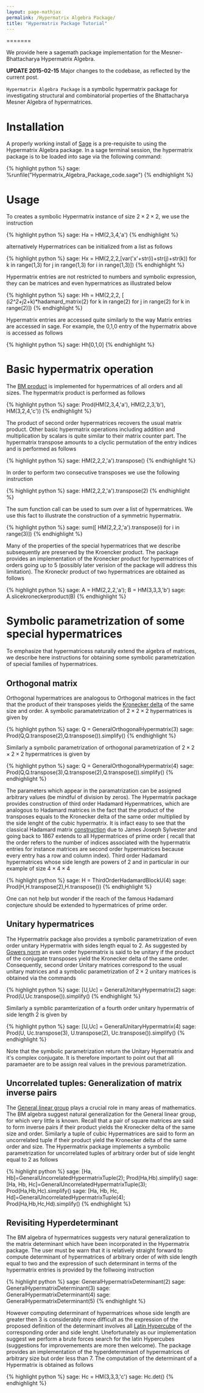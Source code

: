 ```yaml
---
layout: page-mathjax
permalink: /Hypermatrix Algebra Package/
title: "Hypermatrix Package Tutorial"
---
```


=======

We provide here a sagemath package implementation for the Mesner-Bhattacharya Hypermatrix Algebra.

**UPDATE 2015-02-15** Major changes to the codebase, as reflected by the current post.

`Hypermatrix Algebra Package` is a symbolic hypermatrix package for investigating
structural and combinatorial properties of the Bhattacharya Mesner Algebra of 
hypermatrices.

# Installation 

A properly working install of [Sage](http://sagemath.org/) is a pre-requisite to using the Hypermatrix Algebra package.
In a sage terminal session, the hypermatrix package is to be loaded into sage via the following command:

{% highlight python %}
sage: %runfile("Hypermatrix_Algebra_Package_code.sage")
{% endhighlight %}

# Usage

To creates a symbolic Hypermatrix instance of size $2\times 2 \times 2$, we use the instruction

{% highlight python %}
sage: Ha = HM(2,3,4,'a')
{% endhighlight %}

alternatively Hypermatrices can be initialized from a list as follows

{% highlight python %}
sage: Hx = HM(2,2,2,[var('x'+str(i)+str(j)+str(k)) for k in range(1,3) for j in range(1,3) for i in range(1,3)])
{% endhighlight %}

Hypermatrix entries are not restricted to numbers and symbolic expression, they can be matrices and even hypermatrices
as illustrated below

{% highlight python %}
sage: Hh = HM(2,2,2, [ (i*2^2+j*2+k)*hadamard_matrix(2) for k in range(2) for j in range(2) for k in range(2)])
{% endhighlight %}

Hypermatrix entries are accessed quite similarly to the way Matrix entries are accessed in sage. For example,
the 0,1,0 entry of the hypermatrix above is accessed as follows

{% highlight python %}
sage: Hh[0,1,0]
{% endhighlight %}

# Basic hypermatrix operation

The [BM product](http://arxiv.org/abs/1411.6270) is implemented for hypermatrices of all orders
and all sizes. The hypermatrix product is performed as follows

{% highlight python %}
sage: Prod(HM(2,3,4,'a'), HM(2,2,3,'b'), HM(3,2,4,'c'))
{% endhighlight %}

The product of second order hypermatrices recovers the usual matrix product. Other basic hypermatrix operations
including addition and multiplication by scalars is quite similar to their matrix counter part. The hypermatrix
transpose amounts to a clyclic permutation of the entry indices and is performed as follows 

{% highlight python %}
sage: HM(2,2,2,'a').transpose()
{% endhighlight %}

In order to perform two consecutive transposes we use the following instruction

{% highlight python %}
sage: HM(2,2,2,'a').transpose(2)
{% endhighlight %}

The sum function call can be used to sum over a list of hypermatrices. We use this fact
to illustrate the construction of a symmetric hypermatrix.

{% highlight python %}
sage: sum([ HM(2,2,2,'a').transpose(i) for i in range(3)])
{% endhighlight %}

Many of the properties of the special hypermatrices that we describe subsequently are preserved by the Kroencker product.
The package provides an implementation of the Kronecker product for hypermatrices of orders going up to 5 (possibly later
verision of the package will address this limitation). The Kroneckr product of two hypermatrices are obtained as follows

{% highlight python %}
sage: A = HM(2,2,2,'a'); B = HM(3,3,3,'b')
sage: A.slicekroneckerproduct(B)
{% endhighlight %}


# Symbolic parametrization of some special hypermatrices

To emphasize that hypermatricess naturally extend the algebra of matrices, we describe here instructions for obtaining
some symbolic parametrization of special families of hypermatrices.

## Orthogonal matrix

Orthogonal hypermatrices are analogous to Orthogonal matrices in the fact that the product of their transposes yields
the [Kronecker delta](http://en.wikipedia.org/wiki/Kronecker_delta#Properties_of_generalized_Kronecker_delta) of the 
same size and order. A symbolic paramatetrization of $2\times 2\times 2$ hypermatrices is given by

{% highlight python %}
sage: Q = GeneralOrthogonalHypermatrix(3)
sage: Prod(Q,Q.transpose(2),Q.transpose()).simplify()
{% endhighlight %}

Similarly a symbolic parametrization of orthogonal parametrization of $2\times 2\times 2\times 2$ hypermatrices is given
by

{% highlight python %}
sage: Q = GeneralOrthogonalHypermatrix(4)
sage: Prod(Q,Q.transpose(3),Q.transpose(2),Q.transpose()).simplify()
{% endhighlight %}

The parameters which appear in the paramatrization can be assigned arbitrary values (be mindful of division by zeros).
The Hypermatrix package provides construction of third order Hadamard Hypermatrices, which are analogous to Hadamard 
matrices in the fact that the product of the transposes equals to the Kronecker delta of the same order multiplied
by the side lenght of the cubic hypermatrix. It is infact easy to see that the classical Hadamard matrix 
[construction](http://en.wikipedia.org/wiki/Hadamard_matrix#Sylvester.27s_construction) due to James Joseph Sylvester and
going back to 1867 extends to all Hypermatrices of prime order ( recall that the order refers to the number of indices 
associated with the hypermatrix entries for instance matrices are second order hypermatrices because every entry has a 
row and column index). Third order Hadamard hypermatrices whose side length are powers of 2 and in particular in our 
example of size $4\times 4\times 4$

{% highlight python %}
sage: H = ThirdOrderHadamardBlockU(4)
sage: Prod(H,H.transpose(2),H.transpose())
{% endhighlight %}

One can not help but wonder if the reach of the famous Hadamard conjecture should be extended to hypermatrices of prime 
order.


## Unitary hypermatrices
The Hypermatrix package also provides a symbolic parametrization of even order unitary Hypermatrix with sides length 
equal to 2. As suggested by [Gowers norm](http://en.wikipedia.org/wiki/Gowers_norm) an even order hypermatrix is said
to be unitary if the product of the conjugate transposes yield the Kronecker delta of the same order. Consequently,
second order Unitary matrices correspond to the usual unitary matrices and a symbolic parametrization of $2\times 2$
unitary matrices is obtained via the commands

{% highlight python %}
sage: [U,Uc] = GeneralUnitaryHypermatrix(2) 
sage: Prod(U,Uc.transpose()).simplify()
{% endhighlight %}

Similarly a symblic paramterization of a fourth order unitary hypermatrix of side length 2 is given by 

{% highlight python %}
sage: [U,Uc] = GeneralUnitaryHypermatrix(4) 
sage: Prod(U, Uc.transpose(3), U.transpose(2), Uc.transpose()).simplify()
{% endhighlight %}

Note that the symbolic parametrization return the Unitary Hypermatrix and it's complex conjugate. It is therefore important
to point out that all paramaeter are to be assign real values in the previous parametrization.

## Uncorrelated tuples: Generalization of matrix inverse pairs
The [General linear group](http://en.wikipedia.org/wiki/General_linear_group) plays a crucial role in many areas of
mathematics. The BM algebra suggest natural generalization for the General linear group, for which very little is known.
Recall that a pair of square matrices are said to form inverse pairs if their product yields the Kronecker delta of the
same size and order. Similarly a tuple of cubic Hypermatrices are said to form an uncorrelated tuple if their product
yield the Kronecker delta of the same order and size. The Hypermatrix package implements a symbolic parametrization for
uncorrelated tuples of arbitrary order but of side lenght equal to 2 as follows

{% highlight python %}
sage: [Ha, Hb]=GeneralUncorrelatedHypermatrixTuple(2); Prod(Ha,Hb).simplify() 
sage: [Ha, Hb, Hc]=GeneralUncorrelatedHypermatrixTuple(3); Prod(Ha,Hb,Hc).simplify()
sage: [Ha, Hb, Hc, Hd]=GeneralUncorrelatedHypermatrixTuple(4); Prod(Ha,Hb,Hc,Hd).simplify() 
{% endhighlight %}


## Revisiting Hyperdeterminant
The BM algebra of hypermatrices suggests very natural generalization to the matrix determinant which have been 
incorporated in the Hypermatrix package. The user must be warn that it is relatively straight forward to compute
determinant of hypermatrices of arbitrary order of with side length equal to two and the expression of such determinant
in terms of the hypermatrix entries is provided by the follwoing instruction

{% highlight python %}
sage: GeneralHypermatrixDeterminant(2)
sage: GeneralHypermatrixDeterminant(3)
sage: GeneralHypermatrixDeterminant(4) 
sage: GeneralHypermatrixDeterminant(5) 
{% endhighlight %}

However computing determinant of hypermatrices whose side length are greater then 3 is considerably more difficult
as the expression of the proposed definition of the determinant involves all 
[Latin Hypercube](http://en.wikipedia.org/wiki/Latin_hypercube_sampling) of the corresponding order and side lenght.
Unefortunately as our implementation suggest we perform a brute forces search for the latin Hypercubes (suggestions for
improvemements are more then welcome). The package provides an implementation of the hyperdeterminant of 
hypermatrices of arbitrary size but order less than 7. The computation of the determinant of a Hypermatrix is obtained as
follows

{% highlight python %}
sage: Hc = HM(3,3,3,'c')
sage: Hc.det()
{% endhighlight %}



